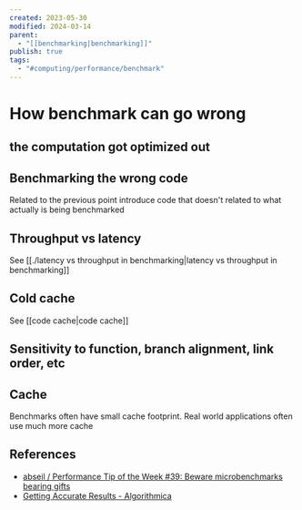 ```yaml
---
created: 2023-05-30
modified: 2024-03-14
parent:
  - "[[benchmarking|benchmarking]]"
publish: true
tags:
  - "#computing/performance/benchmark"
---
```

# How benchmark can go wrong
## the computation got optimized out

## Benchmarking the wrong code
Related to the previous point
introduce code that doesn't related to what actually is being benchmarked

## Throughput vs latency
See [[./latency vs throughput in benchmarking|latency vs throughput in benchmarking]]

## Cold cache
See [[code cache|code cache]]

## Sensitivity to function, branch alignment, link order, etc

## Cache
Benchmarks often have small cache footprint. Real world applications often use much more cache

## References
- [abseil / Performance Tip of the Week #39: Beware microbenchmarks bearing gifts](https://abseil.io/fast/39)
- [Getting Accurate Results - Algorithmica](https://en.algorithmica.org/hpc/profiling/noise/)